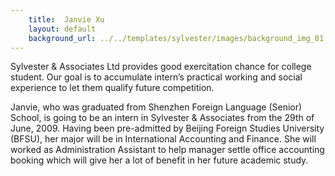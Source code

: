 ```yaml
---
    title:  Janvie Xu 
    layout: default
    background_url: ../../templates/sylvester/images/background_img_01.jpg
---
```

Sylvester & Associates Ltd provides good exercitation chance for college student. Our goal is to accumulate intern’s practical working and social experience to let them qualify future competition.

Janvie, who was graduated from Shenzhen Foreign Language (Senior) School, is going to be an intern in Sylvester & Associates from the 29th of June, 2009. Having been pre-admitted by Beijing Foreign Studies University (BFSU), her major will be in International Accounting and Finance. She will worked as Administration Assistant to help manager settle office accounting booking which will give her a lot of benefit in her future academic study.

